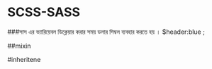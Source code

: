 # SCSS-SASS

###সাস এর ভ্যারিয়েবল ডিক্লেয়ার করার সময় ডলার সিম্বল ব্যবহার করতে হয় । $header:blue ; 


##mixin

#inheritene



